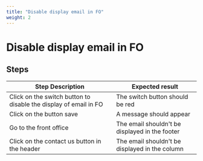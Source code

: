 ```yaml
---
title: "Disable display email in FO"
weight: 2
---
```


# Disable display email in FO
## Steps
| Step Description | Expected result |
| ----- | ----- |
| Click on the switch button to disable the display of email in FO | The switch button should be red |
| Click on the button save | A message should appear |
| Go to the front office | The email shouldn't be displayed in the footer |
| Click on the contact us button in the header | The email shouldn't be displayed in the column |
